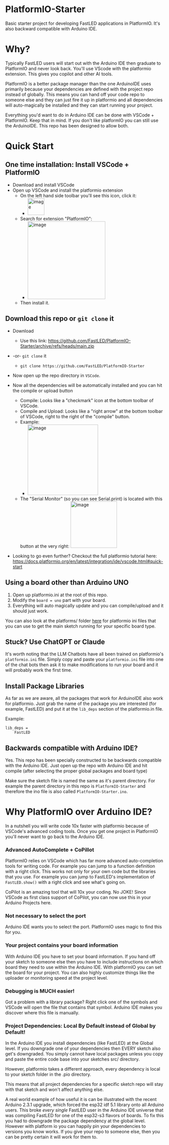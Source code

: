 # PlatformIO-Starter

Basic starter project for developing FastLED applications in PlatformIO. It's also backward compatible with Arduino IDE.

# Why?

Typically FastLED users will start out with the Arduino IDE then graduate to PlatformIO and never look back. You'll use VScode with the platformio extension. This gives you copilot and other AI tools.

PlatformIO is a better package manager than the one ArduinoIDE uses primarily because your dependencies are defined with the project repo instead of globally. This means you can hand off your code repo to someone else and they can just fire it up in platformio and all dependencies will auto-magically be installed and they can start running your project.

Everything you'd want to do in Arduino IDE can be done with VSCode + PlatformIO. Keep that in mind. If you don't like platformIO you can still use the ArduinoIDE. This repo has been designed to allow both.

# Quick Start

## One time installation: Install VSCode + PlatformIO

  * Download and install VSCode
  * Open up VSCode and install the platformio extension
    * On the left hand side toolbar you'll see this icon, click it:
      * <img width="53" alt="image" src="https://github.com/user-attachments/assets/d0f118ad-8f1f-42a5-ade6-d1d79dd83ca4">
    * Search for extension "PlatformIO":
      * <img width="246" alt="image" src="https://github.com/user-attachments/assets/a4805786-4c42-4859-9761-6af14bacd9c3">
    * Then install it.

## Download this repo or `git clone` it

  * Download
    * Use this link: https://github.com/FastLED/PlatformIO-Starter/archive/refs/heads/main.zip

  * -or- `git clone` it
    * `git clone https://github.com/FastLED/PlatformIO-Starter`
   
  * Now open up the repo directory in `VSCode`.
   

  * Now all the dependencies will be automatically installed and you can hit the compile or upload button
    * Compile: Looks like a "checkmark" icon at the bottom toolbar of VSCode.
    * Compile and Upload: Looks like a "right arrow" at the bottom toolbar of VSCode, right to the right of the "compile" button.
    * Example:
      * <img width="223" alt="image" src="https://github.com/user-attachments/assets/81c94d7b-cc50-46fd-ad7d-ced91c254d36">
    * The "Serial Monitor" (so you can see Serial.print) is located with this button at the very right: <img width="147" alt="image" src="https://github.com/user-attachments/assets/ed57b60d-a5b8-4dee-8b45-2a7f5616004c">
  * Looking to go even further? Checkout the full platformio tutorial here: https://docs.platformio.org/en/latest/integration/ide/vscode.html#quick-start



## Using a board other than Arduino UNO

  1. Open up platformio.ini at the root of this repo.
  2. Modify the `board = uno` part with your board.
  3. Everything will auto magically update and you can compile/upload and it should just work.

You can also look at the platforms/ folder [here](https://github.com/FastLED/PlatformIO-Starter/tree/main/platforms) for platformio ini files that you can use to get the main sketch running for your specific board type.

## Stuck? Use ChatGPT or Claude

It's worth noting that the LLM Chatbots have all been trained on platformio's `platformio.ini` file. Simply copy and paste your `platformio.ini` file into one of the chat bots then ask it to make modifications to run your board and it will probably work the first time.

## Install Package Libraries

As far as we are aware, all the packages that work for ArduinoIDE also work for platformio. Just grab the name of the package you are interested (for example, FastLED) and put it at the `lib_deps` section of the platformio.in file.

Example:

```
lib_deps =
	FastLED
```

## Backwards compatible with Arduino IDE?

Yes. This repo has been specially constructed to be backwards compatible with the Arduino IDE. Just open up the repo with Arduino IDE and hit compile (after selecting the proper global packages and board type)

Make sure the sketch file is named the same as it's parent directory. For example the parent directory in this repo is `PlatformIO-Starter` and therefore the ino file is also called `PlatformIO-Starter.ino`.

# Why PlatformIO over Arduino IDE?

In a nutshell you will write code 10x faster with platformio because of VSCode's advanced coding tools. Once you get one project in PlatformIO you'll never want to go back to the Arduino IDE.


### Advanced AutoComplete + CoPillot

PlatformIO relies on VSCode which has far more advanced
auto-completion tools for writing code. For example you
can jump to a function definition with a right click. This works not only for your own code but the libraries that you use. For example you can jump to FastLED's implementation of `FastLED.show()` with a right click and
see what's going on.

CoPilot is an amazing tool that will 10x your coding. No JOKE! Since VSCode as first class support of CoPilot, you can now use this in your Arduino Projects here.

### Not necessary to select the port

Arduino IDE wants you to select the port. PlatformIO uses magic to find this for you.

### Your project contains your board information

With Arduino IDE you have to set your board information. If you hand off your sketch to someone else then you have to include instructions on which board they need to use within the Arduino IDE. With platformIO you can set the board for your project. You can also highly customize things like the uploader or monitoring speed at the project level.

### Debugging is MUCH easier!

Got a problem with a library package? Right click one of the symbols and VSCode will open the file that contains that symbol. Arduino IDE makes you discover where this file is manually.

### Project Dependencies: Local By Default instead of Global by Default!

In the Arduino IDE you install dependencies (like FastLED) at the Global level. If you downgrade one of your dependencies then EVERY sketch also get's downgraded. You simply cannot have local packages unless you copy and paste the entire code base into your sketches src/ directory.

However, platformio takes a different approach, every dependency is local to your sketch folder in the .pio directory.

This means that all project dependencies for a specific sketch repo will stay with that sketch and won't affect anything else.

A real world example of how useful it is can be illustrated with the recent Arduino 2.3.1 upgrade, which forced the esp32 idf 5.1 library onto all Arduino users. This broke *every single* FastLED user in the Arduino IDE universe that was compiling FastLED for one of the esp32-s3 flavors of boards. To fix this you had to downgrade the package dependency at the global level. However with platform io you can happily pin your dependencies to versions you know works. If you give your repo to someone else, then you can be pretty certain it will work for them to.
